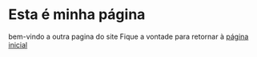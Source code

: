 # Esta é minha página

bem-vindo a outra pagina do site
Fique a vontade para retornar à [página inicial](http://www.simas.ml/JekyllTest/)
